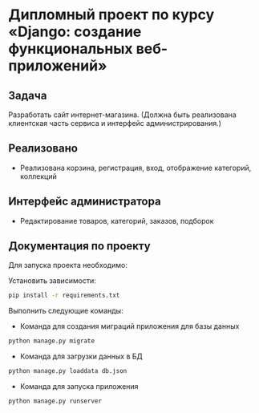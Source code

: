 # Дипломный проект по курсу «Django: создание функциональных веб-приложений»

## Задача

Разработать сайт интернет-магазина. (Должна быть реализована клиентская часть сервиса и интерфейс администрирования.)

## Реализовано

* Реализована корзина, регистрация, вход, отображение категорий, коллекций

## Интерфейс администратора

* Редактирование товаров, категорий, заказов, подборок

## Документация по проекту

Для запуска проекта необходимо:

Установить зависимости:
```bash
pip install -r requirements.txt
```

Выполнить следующие команды:

* Команда для создания миграций приложения для базы данных
```bash
python manage.py migrate
```

* Команда для загрузки данных в БД
```bash
python manage.py loaddata db.json
```

* Команда для запуска приложения
```bash
python manage.py runserver
```
